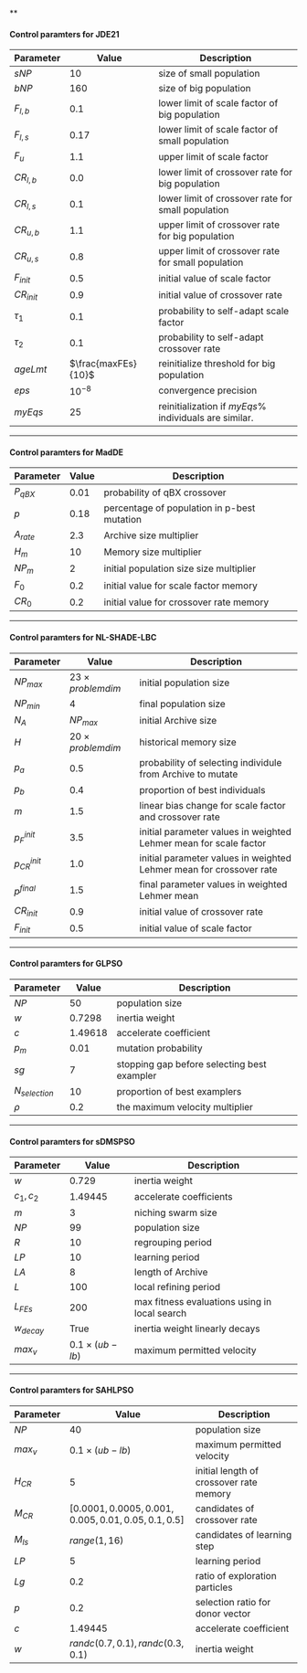 **
#### Control paramters for JDE21
| Parameter   | Value               | Description                                            |
|-------------|---------------------|--------------------------------------------------------|
| $sNP$       | 10                  | size of small population                               |
| $bNP$       | 160                 | size of big population                                 |
| $F_{l,b}$   | 0.1                 | lower limit of scale factor of big population          |
| $F_{l,s}$   | 0.17                | lower limit of scale factor of small population        |
| $F_u$       | 1.1                 | upper limit of scale factor                            |
| $CR_{l,b}$  | 0.0                 | lower limit of crossover rate for big population       |
| $CR_{l,s}$  | 0.1                 | lower limit of crossover rate for small population     |
| $CR_{u,b}$  | 1.1                 | upper limit of crossover rate for big population       |
| $CR_{u,s}$  | 0.8                 | upper limit of crossover rate for small population     |
| $F_{init}$  | 0.5                 | initial value of scale factor                          |
| $CR_{init}$ | 0.9                 | initial value of crossover rate                        |
| $\tau_1$    | 0.1                 | probability to self-adapt scale factor                 |
| $\tau_2$    | 0.1                 | probability to self-adapt crossover rate               |
| $ageLmt$    | $\frac{maxFEs}{10}$ | reinitialize threshold for big population              |
| $eps$       | $10^{-8}$           | convergence precision                                  |
| $myEqs$     | 25                  | reinitialization if $myEqs\%$ individuals are similar. |

***
#### Control paramters for MadDE
| Parameter  | Value | Description                                 |
|------------|-------|---------------------------------------------|
| $P_{qBX}$  | 0.01  | probability of qBX crossover                |
| $p$        | 0.18  | percentage of population in p-best mutation |
| $A_{rate}$ | 2.3   | Archive size multiplier                     |
| $H_m$      | 10    | Memory size multiplier                      |
| $NP_m$     | 2     | initial population size size multiplier     |
| $F_0$      | 0.2   | initial value for scale factor memory       |
| $CR_0$     | 0.2   | initial value for crossover rate memory     |

***
#### Control paramters for NL-SHADE-LBC
| Parameter       | Value                   | Description                                                         |
|-----------------|-------------------------|---------------------------------------------------------------------|
| $NP_{max}$      | $23\times problem dim$ | initial population size                                             |
| $NP_{min}$      | 4                       | final population size                                               |
| $N_A$           | $NP_{max}$              | initial Archive size                                                |
| $H$             | $20\times problem dim$ | historical memory size                                              |
| $p_a$           | 0.5                     | probability of selecting individule from Archive to mutate          |
| $p_b$           | 0.4                     | proportion of best individuals                                      |
| $m$             | 1.5                     | linear bias change for scale factor and crossover rate              |
| $p_{F}^{init}$  | 3.5                     | initial parameter values in weighted Lehmer mean for scale factor   |
| $p_{CR}^{init}$ | 1.0                     | initial parameter values in weighted Lehmer mean for crossover rate |
| $p^{final}$     | 1.5                     | final parameter values in weighted Lehmer mean                      |
| $CR_{init}$     | 0.9                     | initial value of crossover rate                                     |
| $F_{init}$      | 0.5                     | initial value of scale factor                                       |


***
#### Control paramters for GLPSO
| Parameter       | Value   | Description                                 |
|-----------------|---------|---------------------------------------------|
| $NP$            | 50      | population size                             |
| $w$             | 0.7298  | inertia weight                              |
| $c$             | 1.49618 | accelerate coefficient                      |
| $p_m$           | 0.01    | mutation probability                        |
| $sg$            | 7       | stopping gap before selecting best exampler |
| $N_{selection}$ | 10      | proportion of best examplers                |
| $\rho$          | 0.2     | the maximum velocity multiplier             |

***
#### Control paramters for sDMSPSO
| Parameter   | Value                | Description                                   |
|-------------|----------------------|-----------------------------------------------|
| $w$         | $0.729$              | inertia weight                                |
| $c_1,c_2$   | 1.49445              | accelerate coefficients                       |
| $m$         | 3                    | niching swarm size                            |
| $NP$        | 99                   | population size                               |
| $R$         | 10                   | regrouping period                             |
| $LP$        | 10                   | learning period                               |
| $LA$        | 8                    | length of Archive                             |
| $L$         | 100                  | local refining period                         |
| $L_{FEs}$   | 200                  | max fitness evaluations using in local search |
| $w_{decay}$ | True                 | inertia weight linearly decays                |
| $max_v$     | $0.1 \times (ub-lb)$ | maximum permitted velocity                    |

***
#### Control paramters for SAHLPSO
| Parameter | Value                                           | Description                             |
|-----------|-------------------------------------------------|-----------------------------------------|
| $NP$      | 40                                              | population size                         |
| $max_v$   | $0.1 \times (ub-lb)$                            | maximum permitted velocity              |
| $H_{CR}$  | 5                                               | initial length of crossover rate memory |
| $M_{CR}$  | $[0.0001,0.0005,0.001,0.005,0.01,0.05,0.1,0.5]$ | candidates of crossover rate            |
| $M_{ls}$  | $range(1,16)$                                   | candidates of learning step             |
| $LP$      | 5                                               | learning period                         |
| $Lg$      | 0.2                                             | ratio of exploration particles          |
| $p$       | 0.2                                             | selection ratio for donor vector        |
| $c$       | 1.49445                                         | accelerate coefficient                  |
| $w$       | $randc(0.7,0.1), randc(0.3,0.1)$                | inertia weight                          |



